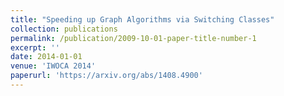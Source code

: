 ```yaml
---
title: "Speeding up Graph Algorithms via Switching Classes"
collection: publications
permalink: /publication/2009-10-01-paper-title-number-1
excerpt: ''
date: 2014-01-01
venue: 'IWOCA 2014'
paperurl: 'https://arxiv.org/abs/1408.4900'
---
```

